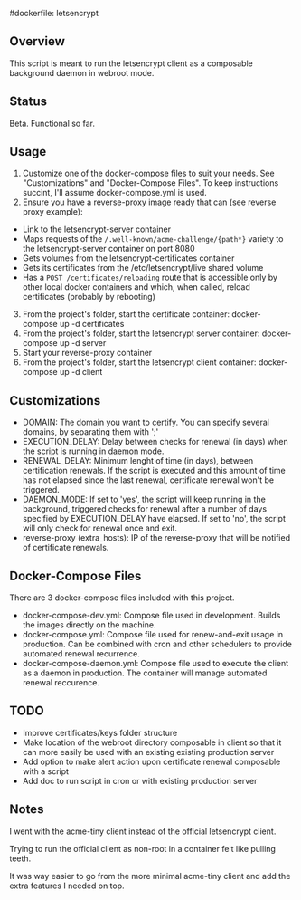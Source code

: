 #dockerfile: letsencrypt

## Overview

This script is meant to run the letsencrypt client as a composable background daemon in webroot mode.

## Status

Beta. Functional so far.

## Usage

1. Customize one of the docker-compose files to suit your needs. See "Customizations" and "Docker-Compose Files". To keep instructions succint, I'll assume docker-compose.yml is used.
2. Ensure you have a reverse-proxy image ready that can (see reverse proxy example):
  - Link to the letsencrypt-server container
  - Maps requests of the ```/.well-known/acme-challenge/{path*}``` variety to the letsencrypt-server container on port 8080
  - Gets volumes from the letsencrypt-certificates container
  - Gets its certificates from the /etc/letsencrypt/live shared volume
  - Has a ```POST /certificates/reloading``` route that is accessible only by other local docker containers and which, when called, reload certificates (probably by rebooting)
3. From the project's folder, start the certificate container: docker-compose up -d certificates
4. From the project's folder, start the letsencrypt server container: docker-compose up -d server
5. Start your reverse-proxy container
6. From the project's folder, start the letsencrypt client container: docker-compose up -d client

## Customizations

- DOMAIN: The domain you want to certify. You can specify several domains, by separating them with ';'
- EXECUTION_DELAY: Delay between checks for renewal (in days) when the script is running in daemon mode.
- RENEWAL_DELAY: Minimum lenght of time (in days), between certification renewals. If the script is executed and this amount of time has not elapsed since the last renewal, certificate renewal won't be triggered.
- DAEMON_MODE: If set to 'yes', the script will keep running in the background, triggered checks for renewal after a number of days specified by EXECUTION_DELAY have elapsed. If set to 'no', the script will only check for renewal once and exit.
- reverse-proxy (extra_hosts): IP of the reverse-proxy that will be notified of certificate renewals.

## Docker-Compose Files

There are 3 docker-compose files included with this project.

- docker-compose-dev.yml: Compose file used in development. Builds the images directly on the machine.
- docker-compose.yml: Compose file used for renew-and-exit usage in production. Can be combined with cron and other schedulers to provide automated renewal recurrence.
- docker-compose-daemon.yml: Compose file used to execute the client as a daemon in production. The container will manage automated renewal reccurence.

## TODO

- Improve certificates/keys folder structure
- Make location of the webroot directory composable in client so that it can more easily be used with an existing existing production server
- Add option to make alert action upon certificate renewal composable with a script
- Add doc to run script in cron or with existing production server

## Notes

I went with the acme-tiny client instead of the official letsencrypt client.

Trying to run the official client as non-root in a container felt like pulling teeth.

It was way easier to go from the more minimal acme-tiny client and add the extra features I needed on top.

